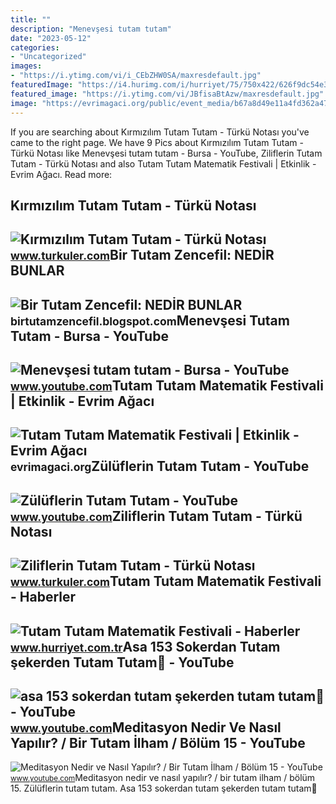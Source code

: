 ```yaml
---
title: ""
description: "Menevşesi tutam tutam"
date: "2023-05-12"
categories:
- "Uncategorized"
images:
- "https://i.ytimg.com/vi/i_CEbZHW0SA/maxresdefault.jpg"
featuredImage: "https://i4.hurimg.com/i/hurriyet/75/750x422/626f9dc54e3fe10e38506a53.png"
featured_image: "https://i.ytimg.com/vi/JBfisaBtAzw/maxresdefault.jpg"
image: "https://evrimagaci.org/public/event_media/b67a8d49e11a4fd362a47191c50a39e5.jpeg"
---
```


If you are searching about Kırmızılım Tutam Tutam - Türkü Notası you've came to the right page. We have 9 Pics about Kırmızılım Tutam Tutam - Türkü Notası like Menevşesi tutam tutam - Bursa - YouTube, Ziliflerin Tutam Tutam - Türkü Notası and also Tutam Tutam Matematik Festivali | Etkinlik - Evrim Ağacı. Read more:

Kırmızılım Tutam Tutam - Türkü Notası
-------------------------------------

 ![Kırmızılım Tutam Tutam - Türkü Notası](https://www.turkuler.com/notalar/01979.gif) <small>www.turkuler.com</small>Bir Tutam Zencefil: NEDİR BUNLAR
--------------------------------

 ![Bir Tutam Zencefil: NEDİR BUNLAR](http://bp1.blogger.com/_HC5W8j0r0iU/R2Gx5a7h-aI/AAAAAAAAAMM/9eirNGAi0-A/w1200-h630-p-k-no-nu/CIMG0230.JPG) <small>birtutamzencefil.blogspot.com</small>Menevşesi Tutam Tutam - Bursa - YouTube
---------------------------------------

 ![Menevşesi tutam tutam - Bursa - YouTube](https://i.ytimg.com/vi/G9fLXszg9Uc/hqdefault.jpg) <small>www.youtube.com</small>Tutam Tutam Matematik Festivali | Etkinlik - Evrim Ağacı
--------------------------------------------------------

 ![Tutam Tutam Matematik Festivali | Etkinlik - Evrim Ağacı](https://evrimagaci.org/public/event_media/b67a8d49e11a4fd362a47191c50a39e5.jpeg) <small>evrimagaci.org</small>Zülüflerin Tutam Tutam - YouTube
--------------------------------

 ![Zülüflerin Tutam Tutam - YouTube](https://i.ytimg.com/vi/i_CEbZHW0SA/maxresdefault.jpg) <small>www.youtube.com</small>Ziliflerin Tutam Tutam - Türkü Notası
-------------------------------------

 ![Ziliflerin Tutam Tutam - Türkü Notası](https://www.turkuler.com/notalar/02371.gif) <small>www.turkuler.com</small>Tutam Tutam Matematik Festivali - Haberler
------------------------------------------

 ![Tutam Tutam Matematik Festivali - Haberler](https://i4.hurimg.com/i/hurriyet/75/750x422/626f9dc54e3fe10e38506a53.png) <small>www.hurriyet.com.tr</small>Asa 153 Sokerdan Tutam şekerden Tutam Tutam🙂 - YouTube
------------------------------------------------------

 ![asa 153 sokerdan tutam şekerden tutam tutam🙂 - YouTube](https://i.ytimg.com/vi/5WaO63s6D6k/maxres2.jpg?sqp=-oaymwEoCIAKENAF8quKqQMcGADwAQH4AZQDgALQBYoCDAgAEAEYZSBSKFQwDw==&rs=AOn4CLCAyrXZRPDucn-vd5gC04vquck-SA) <small>www.youtube.com</small>Meditasyon Nedir Ve Nasıl Yapılır? / Bir Tutam İlham / Bölüm 15 - YouTube
-------------------------------------------------------------------------

 ![Meditasyon Nedir ve Nasıl Yapılır? / Bir Tutam İlham / Bölüm 15 - YouTube](https://i.ytimg.com/vi/JBfisaBtAzw/maxresdefault.jpg) <small>www.youtube.com</small>Meditasyon nedir ve nasıl yapılır? / bir tutam i̇lham / bölüm 15. Zülüflerin tutam tutam. Asa 153 sokerdan tutam şekerden tutam tutam🙂
